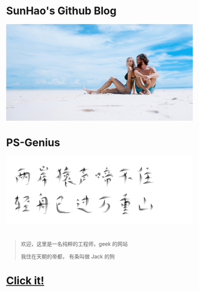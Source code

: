# SunHao's Github Blog

![header_bg](resource/image/header_bg.jpg)

# PS-Genius

<!-- ![PS-Genius](resource/image/title-alpha.png) -->

![两岸猿声啼不住, 轻舟已过万重山](resource/image/poetry.png)

#

#

> 欢迎，这里是一名纯粹的工程师，geek 的网站
>
> 我住在天朝的帝都， 有条叫做 Jack 的狗

<!-- 如果你想造一艘船
不要老催人去采木
忙着分配工作
和发号施令。
而是要激起他们
对浩瀚无垠的
大海的向往。
If you want to build a ship,
don't drum up the people to gather wood,
divide the work, and give orders.
Instead, teach them to yearn
for the vast and endless sea. -->

<!-- 👉只有妳想不到的
👉沒有妳玩不到的
👉午夜必備神器
👉激情互動♥
👉共享資源😍
👉java，python，c++應有盡有類型齊全
👉全棧工程，傳統寫bug，海到晚上睡不著♥
👉🌐https://sunhao1024.github.io
👉快來體驗壹下吧
👉有頭髮勿入
---print(Hello world)-- -->

# [Click it!](https://sunhao1024.github.io)
